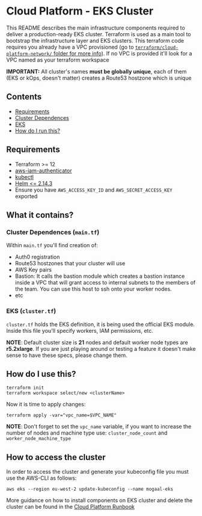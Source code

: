 # Cloud Platform - EKS Cluster

This README describes the main infrastructure components required to deliver a production-ready EKS cluster. Terraform is used as a main tool to bootstrap the infrastructure layer and EKS clusters. This terraform code requires you already have a VPC provisioned (go to [`terraform/cloud-platform-network/` folder for more info](https://github.com/ministryofjustice/cloud-platform-infrastructure/tree/main/terraform/cloud-platform-network)). If no VPC is provided it'll look for a VPC named as your terraform workspace

**IMPORTANT:** All cluster's names **must be globally unique**, each of them (EKS or kOps, doesn't matter) creates a Route53 hostzone which is unique

## Contents

- [Requirements](#Requirements)
- [Cluster Dependences](#cluster-dependences)
- [EKS](#eks)
- [How do I run this?](#terraform-modules)

## Requirements

- Terraform >= 12
- [aws-iam-authenticator](https://docs.aws.amazon.com/eks/latest/userguide/install-aws-iam-authenticator.html)
- [kubectl](https://kubernetes.io/docs/tasks/tools/install-kubectl/)
- [Helm <= 2.14.3](https://github.com/helm/helm/releases/tag/v2.14.3)
- Ensure you have `AWS_ACCESS_KEY_ID` and `AWS_SECRET_ACCESS_KEY` exported

## What it contains?

### Cluster Dependences (`main.tf`)

Within `main.tf` you'll find creation of:

- Auth0 registration
- Route53 hostzones that your cluster will use
- AWS Key pairs
- Bastion: It calls the bastion module which creates a bastion instance inside a VPC that will grant access to internal subnets to the members of the team. You can use this host to ssh onto your worker nodes.
- etc

### EKS (`cluster.tf`)

`cluster.tf` holds the EKS definition, it is being used the official EKS module. Inside this file you'll specify workers, IAM permissions, etc.

**NOTE**: Default cluster size is **21** nodes and default worker node types are **r5.2xlarge**. If you are just playing around or testing a feature it doesn't make sense to have these specs, please change them.

## How do I use this?

```console
terraform init
terraform workspace select/new <clusterName>
```

Now it is time to apply changes:

```console
terraform apply -var="vpc_name=$VPC_NAME"
```

**NOTE**: Don't forget to set the `vpc_name` variable, if you want to increase the number of nodes and machine type use: `cluster_node_count` and `worker_node_machine_type`

## How to access the cluster

In order to access the cluster and generate your kubeconfig file you must use the AWS-CLI as follows:

```console
aws eks --region eu-west-2 update-kubeconfig --name mogaal-eks
```

More guidance on how to install components on EKS cluster and delete the cluster can be found in the [Cloud Platform Runbook](https://runbooks.cloud-platform.service.justice.gov.uk/eks-tools-cluster.html#provisioning-eks-clusters)